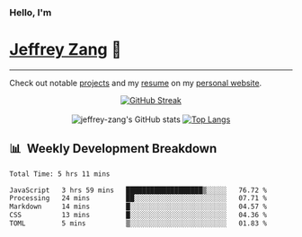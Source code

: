 
### Hello, I'm 
# [Jeffrey Zang](https://www.linkedin.com/in/jeffreyzang/) 🦀

---

Check out notable [projects](https://jeffz.dev/projects) and my [resume](https://jeffz.dev/resume) on my [personal website](https://jeffz.dev/).

<div align = 'center'>

[![GitHub Streak](https://github-readme-streak-stats.herokuapp.com/?user=jeffrey-zang&theme=tokyonight)](https://git.io/streak-stats)
<br></br>
![jeffrey-zang's GitHub stats](https://github-readme-stats.vercel.app/api?username=jeffrey-zang&show_icons=true&theme=tokyonight&hide_rank=true&hide=stars) 
[![Top Langs](https://github-readme-stats.vercel.app/api/top-langs/?username=jeffrey-zang&hide=ShaderLab,HLSL&layout=compact&theme=tokyonight)](https://github.com/anuraghazra/github-readme-stats)

</div>

## 📊 &nbsp;Weekly Development Breakdown
<!--START_SECTION:waka-->

```txt
Total Time: 5 hrs 11 mins

JavaScript   3 hrs 59 mins   ███████████████████▒░░░░░   76.72 %
Processing   24 mins         ██░░░░░░░░░░░░░░░░░░░░░░░   07.71 %
Markdown     14 mins         █░░░░░░░░░░░░░░░░░░░░░░░░   04.57 %
CSS          13 mins         █░░░░░░░░░░░░░░░░░░░░░░░░   04.36 %
TOML         5 mins          ▒░░░░░░░░░░░░░░░░░░░░░░░░   01.83 %
```

<!--END_SECTION:waka-->

